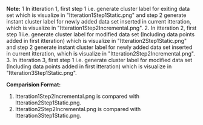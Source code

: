 **Note:** 
1 In itteration 1, first step 1 i.e. generate cluster label for exiting data set which is visualize in "Itteration1Step1Static.png" and step 2 generate instant cluster label for newly added data set inserted in current itteration, which is visualize in "Itteration1Step2Incremental.png". 
2. In itteration 2, first step 1 i.e. generate cluster label for modified data set (Including data points added in first itteration) which is visualize in "Itteration2Step1Static.png" and step 2 generate instant cluster label for newly added data set inserted in current itteration, which is visualize in "Itteration2Step2Incremental.png". 
3.  In itteration 3, first step 1 i.e. generate cluster label for modified data set (Including data points added in first itteration) which is visualize in "Itteration3Step1Static.png".

**Comparision Format:**
1.  Itteration1Step2Incremental.png is compared with Itteration2Step1Static.png.
2.  Itteration2Step2Incremental.png is compared with Itteration3Step1Static.png.
